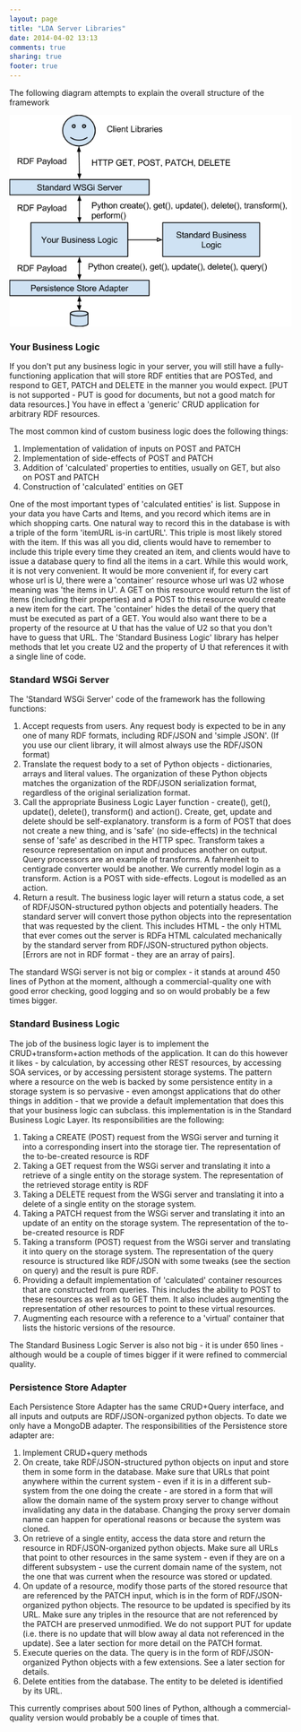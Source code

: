 ```yaml
---
layout: page
title: "LDA Server Libraries"
date: 2014-04-02 13:13
comments: true
sharing: true
footer: true
---
```

The following diagram attempts to explain the overall structure of the framework

![](images/image12.png)

### Your Business Logic

If you don't put any business logic in your server, you will still have a fully-functioning application that will store RDF entities that are POSTed, and respond to GET, PATCH and DELETE in the manner you would expect. [PUT is not supported - PUT is good for documents, but not a good match for data resources.] You have in effect a 'generic' CRUD application for arbitrary RDF resources.

The most common kind of custom business logic does the following things:

  1. Implementation of validation of inputs on POST and PATCH
  2. Implementation of side-effects of POST and PATCH
  3. Addition of 'calculated' properties to entities, usually on GET, but also on POST and PATCH 
  4. Construction of 'calculated' entities on GET

One of the most important types of 'calculated entities' is list. Suppose in your data you have Carts and Items, and you record which items are in which shopping carts. One natural way to record this in the database is with a triple of the form 'itemURL is-in cartURL'. This triple is most likely stored with the item. If this was all you did, clients would have to remember to include this triple every time they created an item, and clients would have to issue a database query to find all the items in a cart. While this would work, it is not very convenient. It would be more convenient if, for every cart whose url is U, there were a 'container' resource whose url was U2 whose meaning was 'the items in U'. A GET on this resource would return the list of items (including their properties) and a POST to this resource would create a new item for the cart. The 'container' hides the detail of the query that must be executed as part of a GET. You would also want there to be a property of the resource at U that has the value of U2 so that you don't have to guess that URL. The 'Standard Business Logic' library has helper methods that let you create U2 and the property of U that references it with a single line of code.
  
### Standard WSGi Server

The 'Standard WSGi Server' code of the framework has the following functions:

  1. Accept requests from users. Any request body is expected to be in any one of many RDF formats, including RDF/JSON and 'simple JSON'. (If you use our client library, it will almost always use the RDF/JSON format)
  2. Translate the request body to a set of Python objects - dictionaries, arrays and literal values. The organization of these Python objects matches the organization of the RDF/JSON serialization format, regardless of the original serialization format.
  3. Call the appropriate Business Logic Layer function - create(), get(), update(), delete(), transform() and action(). Create, get, update and delete should be self-explanatory. transform is a form of POST that does not create a new thing, and is 'safe' (no side-effects) in the technical sense of 'safe' as described in the HTTP spec. Transform takes a resource representation on input and produces another on output. Query processors are an example of transforms. A fahrenheit to centigrade converter would be another. We currently model login as a transform. Action is a POST with side-effects. Logout is modelled as an action.
  4. Return a result. The business logic layer will return a status code, a set of RDF/JSON-structured python objects and potentially headers. The standard server will convert those python objects into the representation that was requested by the client. This includes HTML - the only HTML that ever comes out the server is RDFa HTML calculated mechanically by the standard server from RDF/JSON-structured python objects. [Errors are not in RDF format - they are an array of pairs].

The standard WSGi server is not big or complex - it stands at around 450 lines of Python at the moment, although a commercial-quality one with good error checking, good logging and so on would probably be a few times bigger.

### Standard Business Logic

The job of the business logic layer is to implement the CRUD+transform+action methods of the application. It can do this however it likes - by calculation, by accessing other REST resources, by accessing SOA services, or by accessing persistent storage systems. The pattern where a resource on the web is backed by some persistence entity in a storage system is so pervasive - even amongst applications that do other things in addition - that we provide a default implementation that does this that your business logic can subclass. this implementation is in the Standard Business Logic Layer. Its responsibilities are the following:

  1. Taking a CREATE (POST) request from the WSGi server and turning it into a corresponding insert into the storage tier. The representation of the to-be-created resource is RDF
  2. Taking a GET request from the WSGi server and translating it into a retrieve of a single entity on the storage system. The representation of the retrieved storage entity  is RDF
  3. Taking a DELETE request from the WSGi server and translating it into a delete of a single entity on the storage system.
  4. Taking a PATCH request from the WSGi server and translating it into an update of an entity on the storage system. The representation of the to-be-created resource is RDF
  5. Taking a transform (POST) request from the WSGi server and translating it into query on the storage system. The representation of the query resource is structured like RDF/JSON with some tweaks (see the section on query) and the result is pure RDF.
  6. Providing a default implementation of 'calculated' container resources that are constructed from queries. This includes the ability to POST to these resources as well as to GET them. It also includes augmenting the representation of other resources to point to these virtual resources.
  7. Augmenting each resource with a reference to a 'virtual' container that lists the historic versions of the resource.

The Standard Business Logic Server is also not big - it is under 650 lines - although would be a couple of times bigger if it were refined to commercial quality.

### Persistence Store Adapter

Each Persistence Store Adapter has the same CRUD+Query interface, and all inputs and outputs are RDF/JSON-organized python objects. To date we only have a MongoDB adapter. The responsibilities of the Persistence store adapter are:

  1. Implement CRUD+query methods
  2. On create, take RDF/JSON-structured python objects on input and store them in some form in the database. Make sure that URLs that point anywhere within the current system - even if it is in a different sub-system from the one doing the create - are stored in a form that will allow the domain name of the system proxy server to change without invalidating any data in the database. Changing the proxy server domain name can happen for operational reasons or because the system was cloned.
  3. On retrieve of a single entity, access the data store and return the resource in RDF/JSON-organized python objects. Make sure all URLs that point to other resources in the same system - even if they are on a different subsystem - use the current domain name of the system, not the one that was current when the resource was stored or updated.
  4. On update of a resource, modify those parts of the stored resource that are referenced by the PATCH input, which is in the form of RDF/JSON-organized python objects. The resource to be updated is specified by its URL. Make sure any triples in the resource that are not referenced by the PATCH are preserved unmodified. We do not support PUT for update (i.e. there is no update that will blow away al data not referenced in the update). See a later section for more detail on the PATCH format.
  5. Execute queries on the data. The query is in the form of RDF/JSON-organized Python objects with a few extensions. See a later section for details.
  6. Delete entities from the database. The entity to be deleted is identified by its URL.

This currently comprises about 500 lines of Python, although a commercial- quality version would probably be a couple of times that.
